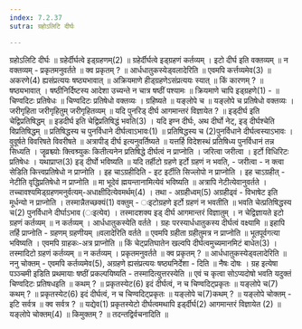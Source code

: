 ```yaml
---
index: 7.2.37
sutra: ग्रहोऽलिटि दीर्घः

---
```

ग्रहोऽलिटि दीर्घः ॥ ग्रहेर्दीर्घत्वे इड्ग्रहणम्(2) ॥ ग्रहेर्दीर्घत्वे इड्ग्रहणं कर्तव्यम् । इटो दीर्घ इति वक्तव्यम् ॥ न वक्तव्यम् - प्रकृतमनुवर्तते ॥ क्व प्रकृतम् ? ॥ आर्धधातुकस्येड्वलादेरिति ॥ एवमपि कर्त्तव्यमेव(3) ॥ अकरणे(4) ह्यसंप्रत्ययः षष्ठ्यभावात् ॥ अक्रियमाणे हीड्ग्रहणेऽसंप्रत्ययः स्यात् ॥ किं कारणम् ? ॥ षष्ठ्यभावात् । षष्ठीनिर्दिष्टस्य आदेशा उच्यन्ते न चात्र षष्ठीं पश्यामः ॥ क्रियमाणे चापि इड्ग्रहणे(1) -  ॥ चिण्वदिटः प्रतिषेधः ॥ चिण्वदिटः प्रतिषेधो वक्तव्यः । ग्रहिष्यते ॥ यङ्लोपे च ॥ यङ्लोपे च प्रतिषेधो वक्तव्यः । जरीगृहिता जरीगृहितुम् जरीगृहितव्यम् ॥ यदि पुनरिड् दीर्घ आगमान्तरं विज्ञायेत ? ॥ इड्दीर्घ इति चेद्विप्रतिषिद्धम् ॥ इडदीर्घ इति चेद्विप्रतिषिद्धं भवति(3) । यदि इण्न दीर्घः, अथ दीर्घो नेट्, इड् दीर्घश्चेति विप्रतिषिद्धम् ॥ प्रतिषिद्धस्य च पुनर्विधाने दीर्घत्वाऽभावः(1) ॥ प्रतिषिद्धस्य च (2)पुनर्विधाने दीर्घत्वस्याऽभावः । वुवूर्षते विवरिषते विवरीषते ॥ अत्रापीड् दीर्घ इत्यनुवर्तिष्यते ॥ यत्तर्हि विदेशस्थं प्रतिषिध्य पुनर्विधानं तन्न सिध्यति । जॄव्रश्च्योः क्त्विश्र्युकः कितीत्यनेन प्रतिषिद्धे दीर्घत्वं न प्राप्नोति । जरित्वा जरीत्वा । इर्टो विधिरिटः प्रतिषेधः । यथाप्राप्त(3) इड् दीर्घो भविष्यति ॥ यदि तर्हीटो ग्रहणे इर्टो ग्रहणं न भवति, - जरीत्वा - न क्त्वा सेडिति कित्त्वप्रतिषेधो न प्राप्नोति । इह चाऽग्रहीदिति -  इट इर्टीति सिज्लोपो न प्राप्नोति । इह चाऽग्रहीत् - नेटीति वृद्धिप्रतिषेधो न प्राप्नोति ॥ मा भूदेवं ह्मयन्तानामित्येवं भविष्यति ॥ अत्रापि नेटीत्येवानुवर्तते । तच्चावश्यमिड्ग्रहणमनुर्वत्यम्-अधाक्षीदित्येवमर्थम्(4) । तथा - अग्रहीध्वम्(5) अग्रहीढ्वं  -  विभाषेट इति मूर्धन्यो न प्राप्नोति । तस्मान्नैतच्छक्यं(1) वक्तुम् - ःइटोग्रहणे इर्टो ग्रहणं न भवतीति ॥ भवति चेत्प्रतिषिद्धस्य च(2) पुनर्विधाने दीर्घाऽभाव (ःइत्येव) । तस्मादशक्य इड् दीर्घ आगमान्तरं विज्ञातुम् । न चेद्विज्ञायते इटो ग्रहणं कर्तव्यम् ॥ न कर्तव्यम् । आर्धधातुकस्येति वर्तते । ग्रहः परस्यार्धधातुकस्य दीर्घत्वं वक्ष्यामि ॥ इहापि तर्हि प्राप्नोति  -  ग्रहणम् ग्रहणीयम् ॥वलादेरिति वर्तते ॥ एवमपि ग्रहीता ग्रहीतुमत्र न प्राप्नोति ॥ भूतपूर्वगत्या भविष्यति । एवमपि ग्राहकः-अत्र प्राप्नोति ॥ किं चेट्प्रतिघातेन खल्वपि दीर्घत्वमुच्यमानमिटं बाधेत(3) । तस्मादिटो ग्रहणं कर्तव्यम् ॥ न कर्तव्यम् । प्रकृतमनुवर्तते ॥ क्व प्रकृतम् ? ॥ आर्धधातुकस्येड्वलादेरिति ॥ ननु चोक्तम् - एवमपि कर्तव्यमेव(5), अग्रहणे ह्यसंप्रत्ययः षष्ठ्यनिर्देशा - दिति ॥ नैषः दोषः । ग्रह इत्येषा पञ्ञ्चमी इडिति प्रथमायाः षष्ठीं प्रकल्पयिष्यति - तस्मादित्युत्तरस्येति ॥ एवं च कृत्वा सोऽप्यदोषो भवति यदुक्तं चिण्वदिटः प्रतिषधइति ॥ कथम् ? ॥ प्रकृतस्येट(6) इदं दीर्घत्वं, न च चिण्वदिट्प्रकृतः ॥ यङ्लोपे च(7) कथम् ? ॥ प्रकृतस्येट(6) इदं दीर्घत्वं, न च चिण्वदिट्प्रकृतः ॥ यङ्लोपे च(7)कथम् ? ॥ यङ्लोपे चोक्तम् -  इटि सर्वत्र ॥ क्व सर्वत्र ? ॥ यद्येव(1) प्रकृतस्येटो दीर्घत्वमथापि इर्ड्दीर्घ(2) आगमान्तरं विज्ञायेत (2) ॥ यङ्लोपे चोक्तम्(4) ॥ किमुक्तम् ? ॥ तदन्तद्विर्वचनादिति ॥